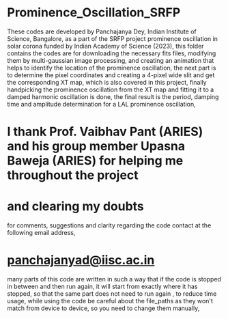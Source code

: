 # Prominence_Oscillation_SRFP
These codes are developed by Panchajanya Dey, Indian Institute of Science, Bangalore,
as a part of the SRFP project prominence oscillation in solar corona funded by Indian Academy of Science (2023),
this folder contains the codes are for downloading the necessary fits files, modifying them by multi-gaussian image processing,
and creating an animation that helps to identify the location of the prominence oscillation,
the next part is to determine the pixel coordinates and creating a 4-pixel wide slit and get the corresponding XT map,
which is also covered in this project,
finally handpicking the prominence oscillation from the XT map and fitting it to a damped harmonic oscillation is done,
the final result is the period, damping time and amplitude determination for a LAL prominence oscillation,
# I thank Prof. Vaibhav Pant (ARIES) and his group member Upasna Baweja (ARIES) for helping me throughout the project
# and clearing my doubts
for comments, suggestions and clarity regarding the code contact at the following email address,
# panchajanyad@iisc.ac.in
many parts of this code are written in such a way that if the code is stopped in between and then run again, it will start from exactly where it has stopped,
so that the same part does not need to run again ,
to reduce time usage,
while using the code be careful about the file_paths as they won't match from device to device, so you need to change them manually,
